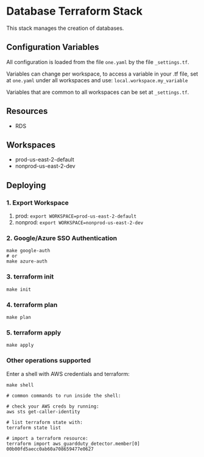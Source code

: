 # Database Terraform Stack

This stack manages the creation of databases.

## Configuration Variables

All configuration is loaded from the file `one.yaml` by the file `_settings.tf`.

Variables can change per workspace, to access a variable in your .tf file, set at `one.yaml` under all workspaces and use: `local.workspace.my_variable`

Variables that are common to all workspaces can be set at `_settings.tf`.

## Resources

- RDS

## Workspaces

- prod-us-east-2-default
- nonprod-us-east-2-dev

## Deploying

### 1. Export Workspace

1. prod:            `export WORKSPACE=prod-us-east-2-default`
2. nonprod:         `export WORKSPACE=nonprod-us-east-2-dev`

### 2. Google/Azure SSO Authentication
```
make google-auth
# or
make azure-auth
```

### 3. terraform init
```
make init
```

### 4. terraform plan
```
make plan
```

### 5. terraform apply
```
make apply
```

### Other operations supported
Enter a shell with AWS credentials and terraform:
```
make shell

# common commands to run inside the shell:

# check your AWS creds by running:
aws sts get-caller-identity

# list terraform state with:
terraform state list

# import a terraform resource:
terraform import aws_guardduty_detector.member[0] 00b00fd5aecc0ab60a708659477e0627
```